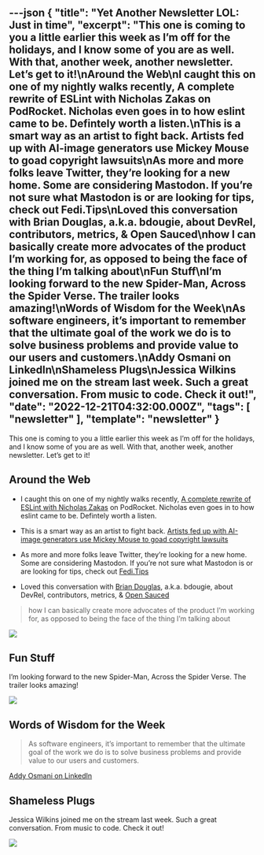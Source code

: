 ---json
{
  "title": "Yet Another Newsletter LOL: Just in time",
  "excerpt": "This one is coming to you a little earlier this week as I’m off for the holidays, and I know some of you are as well. With that, another week, another newsletter. Let’s get to it!\nAround the Web\nI caught this on one of my nightly walks recently, A complete rewrite of ESLint with Nicholas Zakas on PodRocket. Nicholas even goes in to how eslint came to be. Defintely worth a listen.\nThis is a smart way as an artist to fight back. Artists fed up with AI-image generators use Mickey Mouse to goad copyright lawsuits\nAs more and more folks leave Twitter, they’re looking for a new home. Some are considering Mastodon. If you’re not sure what Mastodon is or are looking for tips, check out Fedi.Tips\nLoved this conversation with Brian Douglas, a.k.a. bdougie, about DevRel, contributors, metrics, & Open Sauced\nhow I can basically create more advocates of the product I’m working for, as opposed to being the face of the thing I’m talking about\nFun Stuff\nI’m looking forward to the new Spider-Man, Across the Spider Verse. The trailer looks amazing!\nWords of Wisdom for the Week\nAs software engineers, it’s important to remember that the ultimate goal of the work we do is to solve business problems and provide value to our users and customers.\nAddy Osmani on LinkedIn\nShameless Plugs\nJessica Wilkins joined me on the stream last week. Such a great conversation. From music to code. Check it out!",
  "date": "2022-12-21T04:32:00.000Z",
  "tags": [
    "newsletter"
  ],
  "template": "newsletter"
}
---

<p>This one is coming to you a little earlier this week as I&rsquo;m off for the holidays, and I know some of you are as well. With that, another week, another newsletter. Let’s get to it!</p>
<h2>Around the Web</h2>
<ul>
<li>
<p>I caught this on one of my nightly walks recently, <a href="https://podrocket.logrocket.com/eslint?utm_source=nickytonline&amp;utm_medium=email&amp;utm_campaign=yet-another-newsletter-lol-thing-3040" target="_blank">A complete rewrite of ESLint with Nicholas Zakas</a> on PodRocket. Nicholas even goes in to how eslint came to be. Defintely worth a listen.</p>
</li>
<li>
<p>This is a smart way as an artist to fight back. <a href="https://www.dailydot.com/debug/ai-art-protest-disney-characters-mickey-mouse/?utm_source=nickytonline&amp;utm_medium=email&amp;utm_campaign=yet-another-newsletter-lol-thing-3040" target="_blank">Artists fed up with AI-image generators use Mickey Mouse to goad copyright lawsuits</a></p>
</li>
<li>
<p>As more and more folks leave Twitter, they&rsquo;re looking for a new home. Some are considering Mastodon. If you&rsquo;re not sure what Mastodon is or are looking for tips, check out <a href="https://fedi.tips/?utm_source=nickytonline&amp;utm_medium=email&amp;utm_campaign=yet-another-newsletter-lol-thing-3040" target="_blank">Fedi.Tips</a></p>
</li>
<li>
<p>Loved this conversation with <a href="https://twitter.com/bdougieYOhttps://twitter.com/bdougieYO?utm_source=nickytonline&amp;utm_medium=email&amp;utm_campaign=yet-another-newsletter-lol-thing-3040" target="_blank">Brian Douglas</a>, a.k.a. bdougie, about DevRel, contributors, metrics, &amp; <a href="https://opensauced.pizza/?utm_source=nickytonline&amp;utm_medium=email&amp;utm_campaign=yet-another-newsletter-lol-thing-3040" target="_blank">Open Sauced</a></p>
</li>
</ul>
<blockquote>
<p>how I can basically create more advocates of the product I&rsquo;m working for, as opposed to being the face of the thing I&rsquo;m talking about</p>
</blockquote>
<a class="video" href="https://www.youtube.com/watch?v=X8OV9cCcAV4">
    <img class="youtube" src="https://img.youtube.com/vi/X8OV9cCcAV4/0.jpg" />
</a><h2>Fun Stuff</h2>
<p>I&rsquo;m looking forward to the new Spider-Man, Across the Spider Verse. The trailer looks amazing!</p>
<a class="video" href="https://www.youtube.com/watch?v=cqGjhVJWtEg">
    <img class="youtube" src="https://img.youtube.com/vi/cqGjhVJWtEg/0.jpg" />
</a><h2>Words of Wisdom for the Week</h2>
<blockquote>
<p>As software engineers, it&rsquo;s important to remember that the ultimate goal of the work we do is to solve business problems and provide value to our users and customers.</p>
</blockquote>
<p><a href="https://www.linkedin.com/posts/addyosmani_coding-programming-softwareengineering-activity-7010355640707547136-jyAO?utm_source=nickytonline&amp;utm_medium=email&amp;utm_campaign=yet-another-newsletter-lol-thing-3040" target="_blank">Addy Osmani on LinkedIn</a></p>
<h2>Shameless Plugs</h2>
<p>Jessica Wilkins joined me on the stream last week. Such a great conversation. From music to code. Check it out!</p>
<a class="video" href="https://www.youtube.com/watch?v=hiFtv9e9OyM">
    <img class="youtube" src="https://img.youtube.com/vi/hiFtv9e9OyM/0.jpg" />
</a>
